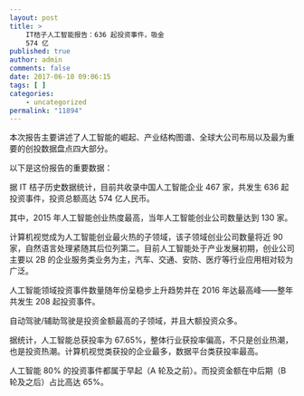 ```yaml
---
layout: post
title: >
    IT桔子人工智能报告：636 起投资事件，吸金
    574 亿
published: true
author: admin
comments: false
date: 2017-06-10 09:06:15
tags: [ ]
categories:
    - uncategorized
permalink: "11894"
---
```

本次报告主要讲述了人工智能的崛起、产业结构图谱、全球大公司布局以及最为重要的创投数据盘点四大部分。

以下是这份报告的重要数据：

据 IT 桔子历史数据统计，目前共收录中国人工智能企业 467 家，共发生 636 起投资事件，投资总额高达 574 亿人民币。

其中，2015 年人工智能创业热度最高，当年人工智能创业公司数量达到 130 家。

计算机视觉成为人工智能创业最火热的子领域，该子领域创业公司数量将近 90 家，自然语言处理紧随其后位列第二。目前人工智能处于产业发展初期，创业公司主要以 2B 的企业服务类业务为主，汽车、交通、安防、医疗等行业应用相对较为广泛。

人工智能领域投资事件数量随年份呈稳步上升趋势并在 2016 年达最高峰——整年共发生 208 起投资事件。

自动驾驶/辅助驾驶是投资金额最高的子领域，并且大额投资众多。

据统计，人工智能总获投率为 67.65%，整体行业获投率偏高，不只是创业热潮，也是投资热潮。计算机视觉类获投的企业最多，数据平台类获投率最高。

人工智能 80% 的投资事件都属于早起（A 轮及之前）。而投资金额在中后期（B 轮及之后）占比高达 65%。


  



  



    



  



  



  



  



  



   



  



  



  



  



  



  



  



  



  



  



  



  



  



  



  



  



  



  



  



  



  



  



  



  



  



  



  



  



  



  



  



  
